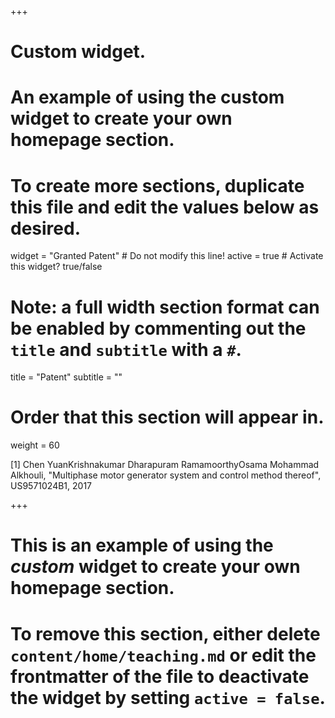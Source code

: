 +++
# Custom widget.
# An example of using the custom widget to create your own homepage section.
# To create more sections, duplicate this file and edit the values below as desired.
widget = "Granted Patent"  # Do not modify this line!
active = true  # Activate this widget? true/false

# Note: a full width section format can be enabled by commenting out the `title` and `subtitle` with a `#`.
title = "Patent"
subtitle = ""

# Order that this section will appear in.
weight = 60

[1] Chen YuanKrishnakumar Dharapuram RamamoorthyOsama Mohammad Alkhouli, "Multiphase motor generator system and control method thereof", US9571024B1, 2017

+++

# This is an example of using the *custom* widget to create your own homepage section.

# To remove this section, either delete `content/home/teaching.md` or edit the frontmatter of the file to deactivate the widget by setting `active = false`.

